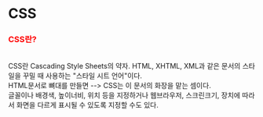 # CSS

<h3><span style="color:red">CSS란?</span></h3><br>
CSS란 Cascading Style Sheets의 약자. HTML, XHTML, XML과 같은 문서의 스타일을 꾸밀 때 사용하는 "스타일 시트 언어"이다. <br>
HTML문서로 뼈대를 만들면 --> CSS는 이 문서의 화장을 맡는 셈이다.<br>
글꼴이나 배경색, 높이너비, 위치 등을 지정하거나 웹브라우저, 스크린크기, 장치에 따라서 화면을 다르게 표시될 수 있도록 지정할 수도 있다.

